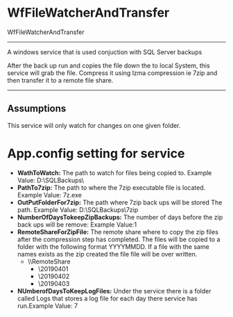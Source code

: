 # WfFileWatcherAndTransfer
WfFileWatcherAndTransfer

---
A windows service that is used conjuction with SQL Server backups

After the back up run and copies the file down the to local System, this service will grab the file. Compress it using lzma compression ie 7zip and then transfer it to a remote file share. 

---

## Assumptions

This service will only watch for changes on one given folder. 


# App.config setting for service

- **WathToWatch:** The path to watch for files being copied to. Example Value: D:\SQLBackups\
- **PathTo7zip:** The path to where the 7zip executable file is located. Example Value: 7z.exe
- **OutPutFolderFor7zip:** The path where 7zip back ups will be stored The path. Example Value: D:\SQLBackups\7zip
- **NumberOfDaysTokeepZipBackups:** The number of days before the zip back ups will be remove: Example Value:1 
- **RemoteShareForZipFile:** The remote share where to copy the zip files after the compression step has completed. The files will be copied to a folder with the following format YYYYMMDD. If a file with the same names exists as the zip created the file file will be over written.  
    - \\\\RemoteShare
        - \20190401
        - \20190402
        - \20190403        
- **NUmberofDaysToKeepLogFiles:** Under the service there is a folder called Logs that stores a log file for each day there service has run.Example Value: 7
